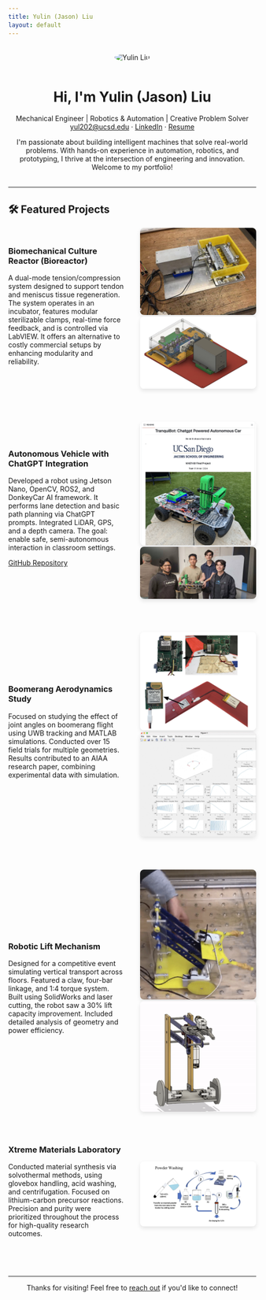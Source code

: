 ```yaml
---
title: Yulin (Jason) Liu
layout: default
---
```


<style>
  .project {
    display: grid;
    grid-template-columns: 1fr 1fr;
    gap: 2rem;
    align-items: center;
    margin-bottom: 4rem;
  }
  .project img {
    width: 100%;
    border-radius: 8px;
    box-shadow: 0 4px 8px rgba(0,0,0,0.1);
  }
  .project h3 {
    margin-top: 0;
  }
  .intro {
    text-align: center;
    max-width: 700px;
    margin: 2rem auto;
  }
</style>

<div class="intro">
  <img src="images/profile.jpg" alt="Yulin Liu" style="width:150px; border-radius:50%; margin-bottom:1rem;">
  <h1>Hi, I'm Yulin (Jason) Liu</h1>
  <p>
    Mechanical Engineer | Robotics & Automation | Creative Problem Solver<br>
    <a href="mailto:yul202@ucsd.edu">yul202@ucsd.edu</a> · 
    <a href="https://www.linkedin.com/in/yulin-liu-473862230/">LinkedIn</a> · 
    <a href="Jason_CV.pdf">Resume</a>
  </p>
  <p>
    I'm passionate about building intelligent machines that solve real-world problems. With hands-on experience in automation, robotics, and prototyping, I thrive at the intersection of engineering and innovation. Welcome to my portfolio!
  </p>
</div>

---

## 🛠 Featured Projects

<div class="project">
  <div>
    <h3>Biomechanical Culture Reactor (Bioreactor)</h3>
    <p>
      A dual-mode tension/compression system designed to support tendon and meniscus tissue regeneration. The system operates in an incubator, features modular sterilizable clamps, real-time force feedback, and is controlled via LabVIEW. It offers an alternative to costly commercial setups by enhancing modularity and reliability.
    </p>
  </div>
  <div>
    <img src="images/SeniorDesign/Assembly.jpg" alt="Bioreactor">
    <img src="images/SeniorDesign/CAD.jpg" alt="CAD">
  </div>
</div>

<div class="project">
  <div>
    <h3>Autonomous Vehicle with ChatGPT Integration</h3>
    <p>
      Developed a robot using Jetson Nano, OpenCV, ROS2, and DonkeyCar AI framework. It performs lane detection and basic path planning via ChatGPT prompts. Integrated LiDAR, GPS, and a depth camera. The goal: enable safe, semi-autonomous interaction in classroom settings.
    </p>
    <p><a href="https://github.com/JL2200/mae148_group8">GitHub Repository</a></p>
  </div>
  <div>
    <img src="images/AutoCar/github_photo.jpg" alt="Autonomous Vehicle">
    <img src="images/AutoCar/group photo.jpg" alt="Group Photo">
  </div>
</div>

<div class="project">
  <div>
    <h3>Boomerang Aerodynamics Study</h3>
    <p>
      Focused on studying the effect of joint angles on boomerang flight using UWB tracking and MATLAB simulations. Conducted over 15 field trials for multiple geometries. Results contributed to an AIAA research paper, combining experimental data with simulation.
    </p>
  </div>
  <div>
    <img src="images/Boomerang/UWB.png" alt="Boomerang UWB">
    <img src="images/Boomerang/simulation.jpg" alt="Boomerang Simulation">
  </div>
</div>

<div class="project">
  <div>
    <h3>Robotic Lift Mechanism</h3>
    <p>
      Designed for a competitive event simulating vertical transport across floors. Featured a claw, four-bar linkage, and 1:4 torque system. Built using SolidWorks and laser cutting, the robot saw a 30% lift capacity improvement. Included detailed analysis of geometry and power efficiency.
    </p>
  </div>
  <div>
    <img src="images/Robot/robot photo.png" alt="Robot Photo">
    <img src="images/Robot/animation.png" alt="Simulation">
  </div>
</div>

<div class="project">
  <div>
    <h3>Xtreme Materials Laboratory</h3>
    <p>
      Conducted material synthesis via solvothermal methods, using glovebox handling, acid washing, and centrifugation. Focused on lithium-carbon precursor reactions. Precision and purity were prioritized throughout the process for high-quality research outcomes.
    </p>
  </div>
  <div>
    <img src="images/Xtreme/procedure.jpg" alt="Xtreme Lab Procedure">
  </div>
</div>

---

<p style="text-align:center">Thanks for visiting! Feel free to <a href="mailto:yul202@ucsd.edu">reach out</a> if you'd like to connect!</p>
